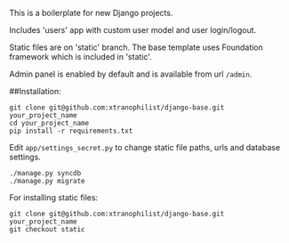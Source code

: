 This is a boilerplate for new Django projects.

Includes 'users' app with custom user model and user login/logout.

Static files are on 'static' branch. The base template uses Foundation framework which is included in 'static'.

Admin panel is enabled by default and is available from url `/admin`.


##Installation:
```
git clone git@github.com:xtranophilist/django-base.git your_project_name
cd your_project_name
pip install -r requirements.txt
```

Edit `app/settings_secret.py` to change static file paths, urls and database settings.


```
./manage.py syncdb
./manage.py migrate
```

For installing static files:
```
git clone git@github.com:xtranophilist/django-base.git your_project_name
git checkout static
````


